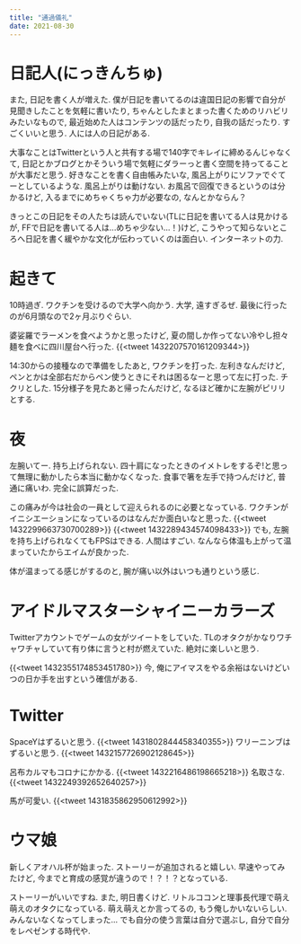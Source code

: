 ```yaml
---
title: "通過儀礼"
date: 2021-08-30
---
```


# 日記人(にっきんちゅ)
また, 日記を書く人が増えた. 僕が日記を書いてるのは違国日記の影響で自分が見聞きしたことを気軽に書いたり, ちゃんとしたまとまった書くためのリハビリみたいなもので, 最近始めた人はコンテンツの話だったり, 自我の話だったり. すごくいいと思う. 人には人の日記がある.

大事なことはTwitterという人と共有する場で140字でキレイに締めるんじゃなくて, 日記とかブログとかそういう場で気軽にダラーっと書く空間を持ってることが大事だと思う. 好きなことを書く自由帳みたいな, 風呂上がりにソファでぐてーとしているような. 風呂上がりは動けない. お風呂で回復できるというのは分かるけど, 入るまでにめちゃくちゃ力が必要なの, なんとかならん？

きっとこの日記をその人たちは読んでいない(TLに日記を書いてる人は見かけるが, FFで日記を書いてる人は...めちゃ少ない...！)けど, こうやって知らないところへ日記を書く緩やかな文化が伝わっていくのは面白い. インターネットの力.

# 起きて
10時過ぎ. ワクチンを受けるので大学へ向かう. 大学, 遠すぎるぜ. 最後に行ったのが6月頭なので2ヶ月ぶりぐらい.

婆娑羅でラーメンを食べようかと思ったけど, 夏の間しか作ってない冷やし担々麺を食べに四川屋台へ行った.
{{<tweet 1432207570161209344>}}

14:30からの接種なので準備をしたあと, ワクチンを打った. 左利きなんだけど, ペンとかは全部右だからペン使うときにそれは困るなーと思って左に打った. チクリとした. 15分様子を見たあと帰ったんだけど, なるほど確かに左腕がピリリとする.

# 夜
左腕いてー. 持ち上げられない. 四十肩になったときのイメトレをするぞ!と思って無理に動かしたら本当に動かなくなった. 食事で箸を左手で持つんだけど, 普通に痛いわ. 完全に誤算だった.

この痛みが今は社会の一員として迎えられるのに必要となっている. ワクチンがイニシエーションになっているのはなんだか面白いなと思った.
{{<tweet 1432299663730700289>}}
{{<tweet 1432289434574098433>}}
でも, 左腕を持ち上げられなくてもFPSはできる. 人間はすごい. なんなら体温も上がって温まっていたからエイムが良かった.

体が温まってる感じがするのと, 腕が痛い以外はいつも通りという感じ.
# アイドルマスターシャイニーカラーズ
Twitterアカウントでゲームの女がツイートをしていた. TLのオタクがかなりワチャワチャしていて有り体に言うと村が燃えていた. 絶対に楽しいと思う. 

{{<tweet 1432355174853451780>}}
今, 俺にアイマスをやる余裕はないけどいつの日か手を出すという確信がある.

# Twitter
SpaceYはずるいと思う.
{{<tweet 1431802844458340355>}}
ワリーニンブはずるいと思う.
{{<tweet 1432157726902128645>}}

呂布カルマもコロナにかかる.
{{<tweet 1432216486198665218>}}
名取さな.
{{<tweet 1432249392652640257>}}

馬が可愛い.
{{<tweet 1431835862950612992>}}

# ウマ娘
新しくアオハル杯が始まった. ストーリーが追加されると嬉しい. 早速やってみたけど, 今までと育成の感覚が違うので！？！？となっている.

ストーリーがいいですね. また, 明日書くけど. リトルココンと理事長代理で萌え萌えのオタクになっている. 萌え萌えとか言ってるの, もう俺しかいないらしい. みんないなくなってしまった... でも自分の使う言葉は自分で選ぶし, 自分で自分をレペゼンする時代や.